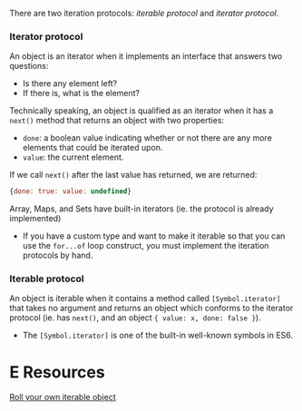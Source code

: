 
There are two iteration protocols: *iterable protocol* and *iterator protocol*.

### Iterator protocol
An object is an iterator when it implements an interface that answers two questions:
- Is there any element left?
- If there is, what is the element?

Technically speaking, an object is qualified as an iterator when it has a `next()` method that returns an object with two properties:
- `done`: a boolean value indicating whether or not  there are any more elements that could be iterated upon.
- `value`: the current element.

If we call `next()` after the last value has returned, we are returned:
```js
{done: true: value: undefined}
```

Array, Maps, and Sets have built-in iterators (ie. the protocol is already implemented)
- If you have a custom type and want to make it iterable so that you can use the `for...of` loop construct, you must implement the iteration protocols by hand.

### Iterable protocol
An object is iterable when it contains a method called `[Symbol.iterator]` that takes no argument and returns an object which conforms to the iterator protocol (ie. has `next()`, and an object `{ value: x, done: false }`).
- The `[Symbol.iterator]` is one of the built-in well-known symbols in ES6.

# E Resources
[Roll your own iterable object](https://www.javascripttutorial.net/es6/javascript-iterator/)
